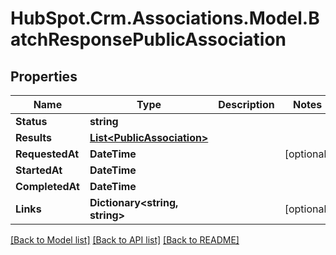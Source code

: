 # HubSpot.Crm.Associations.Model.BatchResponsePublicAssociation

## Properties

Name | Type | Description | Notes
------------ | ------------- | ------------- | -------------
**Status** | **string** |  | 
**Results** | [**List&lt;PublicAssociation&gt;**](PublicAssociation.md) |  | 
**RequestedAt** | **DateTime** |  | [optional] 
**StartedAt** | **DateTime** |  | 
**CompletedAt** | **DateTime** |  | 
**Links** | **Dictionary&lt;string, string&gt;** |  | [optional] 

[[Back to Model list]](../README.md#documentation-for-models) [[Back to API list]](../README.md#documentation-for-api-endpoints) [[Back to README]](../README.md)

